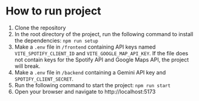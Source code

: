 # How to run project

1. Clone the repository
2. In the root directory of the project, run the following command to install the dependencies:
   `npm run setup`
3. Make a `.env` file in `/frontend` containing API keys named `VITE_SPOTIFY_CLIENT_ID` and `VITE_GOOGLE_MAP_API_KEY`. If the file does not contain keys for the Spotify API and Google Maps API, the project will break.
4. Make a `.env` file in `/backend` containing a Gemini API key and `SPOTIFY_CLIENT_SECRET`.
5. Run the following command to start the project:
   `npm run start`
6. Open your browser and navigate to http://localhost:5173
